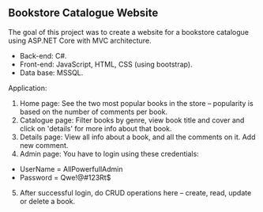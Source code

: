 ## Bookstore Catalogue Website

The goal of this project was to create a website for a bookstore catalogue using ASP.NET Core with MVC architecture. 

- Back-end: C#.
- Front-end: JavaScript, HTML, CSS (using bootstrap).
- Data base: MSSQL.

Application:
1.	Home page: See the two most popular books in the store – popularity is based on the number of comments per book.
2.	Catalogue page: Filter books by genre, view book title and cover and click on 'details' for more info about that book.
3.	Details page: View all info about a book, and all the comments on it. Add new comment.
4.	Admin page: You have to login using these credentials:
- UserName = AllPowerfullAdmin
- Password = Qwe!@#123Rt$
5.	After successful login, do CRUD operations here – create, read, update or delete a book.

